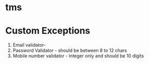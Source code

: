 # tms

# Custom Exceptions
1. Email validator- 
2. Password Validator - should be between 8 to 12 chars
3. Mobile number validator - Integer only and should be 10 digits


